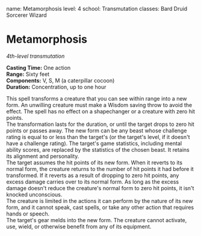 name: Metamorphosis
level: 4
school: Transmutation
classes: Bard
         Druid
         Sorcerer
         Wizard

# Metamorphosis 
_4th-level transmutation_ 

**Casting Time:** One action    
**Range:** Sixty feet    
**Components:** V, S, M (a caterpillar cocoon)    
**Duration:** Concentration, up to one hour 

This spell transforms a creature that you can see within range into a new form. An unwilling creature must make a Wisdom saving throw to avoid the effect. The spell has no effect on a shapechanger or a creature with zero hit points.    
The transformation lasts for the duration, or until the target drops to zero hit points or passes away. The new form can be any beast whose challenge rating is equal to or less than the target's (or the target's level, if it doesn't have a challenge rating). The target's game statistics, including mental ability scores, are replaced by the statistics of the chosen beast. It retains its alignment and personality.    
The target assumes the hit points of its new form. When it reverts to its normal form, the creature returns to the number of hit points it had before it transformed. If it reverts as a result of dropping to zero hit points, any excess damage carries over to its normal form. As long as the excess damage doesn't reduce the creature's normal form to zero hit points, it isn't knocked unconscious.    
The creature is limited in the actions it can perform by the nature of its new form, and it cannot speak, cast spells, or take any other action that requires hands or speech.    
The target's gear melds into the new form. The creature cannot activate, use, wield, or otherwise benefit from any of its equipment. 
